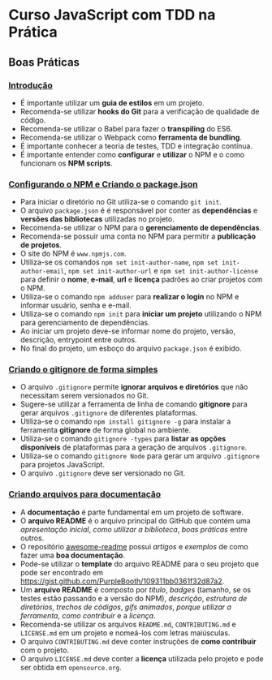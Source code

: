 # Curso JavaScript com TDD na Prática

## Boas Práticas

### [Introdução](http://willianjusten.teachable.com/courses/103968/lectures/1573102)

* É importante utilizar um **guia de estilos** em um projeto.
* Recomenda-se utilizar **hooks do Git** para a verificação de qualidade de código.
* Recomenda-se utilizar o Babel para fazer o **transpiling** do ES6.
* Recomenda-se utilizar o Webpack como **ferramenta de bundling**.
* É importante conhecer a teoria de testes, TDD e integração contínua.
* É importante entender como **configurar** e **utilizar** o NPM e o como funcionam os **NPM scripts**.

### [Configurando o NPM e Criando o package.json](http://willianjusten.teachable.com/courses/103968/lectures/1577434)

* Para iniciar o diretório no Git utiliza-se o comando `git init`.
* O arquivo `package.json` é é responsável por conter as **dependências** e **versões das bibliotecas** utilizadas no projeto.
* Recomenda-se utilizar o NPM para o **gerenciamento de dependências**.
* Recomenda-se possuir uma conta no NPM para permitir a **publicação de projetos**.
* O site do NPM é `www.npmjs.com`.
* Utiliza-se os comandos `npm set init-author-name`, `npm set init-author-email`, `npm set init-author-url` e `npm set init-author-license` para definir o **nome**, **e-mail**, **url** e **licença** padrões ao criar projetos com o NPM.
* Utiliza-se o comando `npm adduser` para **realizar o login** no NPM e informar usuário, senha e e-mail.
* Utiliza-se o comando `npm init` para **iniciar um projeto** utilizando o NPM para gerenciamento de dependências.
* Ao iniciar um projeto deve-se informar nome do projeto, versão, descrição, entrypoint entre outros.
* No final do projeto, um esboço do arquivo `package.json` é exibido.

### [Criando o gitignore de forma simples](http://willianjusten.teachable.com/courses/103968/lectures/1577435)

* O arquivo `.gitignore` permite **ignorar arquivos e diretórios** que não necessitam serem versionados no Git.
* Sugere-se utilizar a ferramenta de linha de comando **gitignore** para gerar arquivos `.gitignore` de diferentes plataformas.
* Utiliza-se o comando `npm install gitignore -g` para instalar a ferramenta **gitignore** de forma global no ambiente.
* Utiliza-se o comando `gitignore -types` para **listar as opções disponíveis** de plataformas para a geração de arquivos `.gitignore`.
* Utiliza-se o comando `gitignore Node` para gerar um arquivo `.gitignore` para projetos JavaScript.
* O arquivo `.gitignore` deve ser versionado no Git.

### [Criando arquivos para documentação](http://willianjusten.teachable.com/courses/103968/lectures/1578395)

* A **documentação** é parte fundamental em um projeto de software.
* O **arquivo README** é o arquivo principal do GitHub que contém uma *apresentação inicial*, *como utilizar a biblioteca*, *boas práticas* entre outros.
* O repositório [awesome-readme](https://github.com/matiassingers/awesome-readme) possui *artigos* e *exemplos* de como fazer uma **boa documentação**.
* Pode-se utilizar o **template** do arquivo README para o seu projeto que pode ser encontrado em https://gist.github.com/PurpleBooth/109311bb0361f32d87a2.
* Um **arquivo README** é composto por *título*, *badges* (tamanho, se os testes estão passando e a versão do NPM), *descrição*, *estrutura de diretórios*, *trechos de códigos*, *gifs animados*, *porque utilizar a ferramenta*, *como contribuir* e a *licença*.
* Recomenda-se utilizar os arquivos `README.md`, `CONTRIBUTING.md` e `LICENSE.md` em um projeto e nomeá-los com letras maiúsculas.
* O arquivo `CONTRIBUTING.md` deve conter instruções de **como contribuir** com o projeto.
* O arquivo `LICENSE.md` deve conter a **licença** utilizada pelo projeto e pode ser obtida em `opensource.org`.